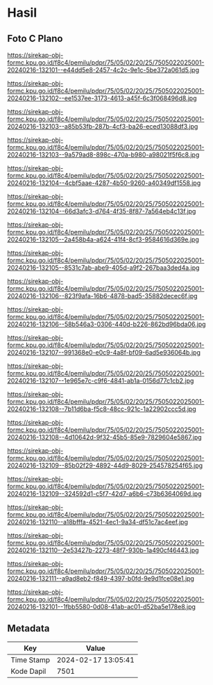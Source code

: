 # Hasil

## Foto C Plano

https://sirekap-obj-formc.kpu.go.id/f8c4/pemilu/pdpr/75/05/02/20/25/7505022025001-20240216-132101--e44dd5e8-2457-4c2c-9e1c-5be372a061d5.jpg

https://sirekap-obj-formc.kpu.go.id/f8c4/pemilu/pdpr/75/05/02/20/25/7505022025001-20240216-132102--ee1537ee-3173-4613-a45f-6c3f068496d8.jpg

https://sirekap-obj-formc.kpu.go.id/f8c4/pemilu/pdpr/75/05/02/20/25/7505022025001-20240216-132103--a85b53fb-287b-4cf3-ba26-eced13088df3.jpg

https://sirekap-obj-formc.kpu.go.id/f8c4/pemilu/pdpr/75/05/02/20/25/7505022025001-20240216-132103--9a579ad8-898c-470a-b980-a98021f5f6c8.jpg

https://sirekap-obj-formc.kpu.go.id/f8c4/pemilu/pdpr/75/05/02/20/25/7505022025001-20240216-132104--4cbf5aae-4287-4b50-9260-a40349df1558.jpg

https://sirekap-obj-formc.kpu.go.id/f8c4/pemilu/pdpr/75/05/02/20/25/7505022025001-20240216-132104--66d3afc3-d764-4f35-8f87-7a564eb4c13f.jpg

https://sirekap-obj-formc.kpu.go.id/f8c4/pemilu/pdpr/75/05/02/20/25/7505022025001-20240216-132105--2a458b4a-a624-41f4-8cf3-9584616d369e.jpg

https://sirekap-obj-formc.kpu.go.id/f8c4/pemilu/pdpr/75/05/02/20/25/7505022025001-20240216-132105--8531c7ab-abe9-405d-a9f2-267baa3ded4a.jpg

https://sirekap-obj-formc.kpu.go.id/f8c4/pemilu/pdpr/75/05/02/20/25/7505022025001-20240216-132106--823f9afa-16b6-4878-bad5-35882decec6f.jpg

https://sirekap-obj-formc.kpu.go.id/f8c4/pemilu/pdpr/75/05/02/20/25/7505022025001-20240216-132106--58b546a3-0306-440d-b226-862bd96bda06.jpg

https://sirekap-obj-formc.kpu.go.id/f8c4/pemilu/pdpr/75/05/02/20/25/7505022025001-20240216-132107--991368e0-e0c9-4a8f-bf09-6ad5e936064b.jpg

https://sirekap-obj-formc.kpu.go.id/f8c4/pemilu/pdpr/75/05/02/20/25/7505022025001-20240216-132107--1e965e7c-c9f6-4841-ab1a-0156d77c1cb2.jpg

https://sirekap-obj-formc.kpu.go.id/f8c4/pemilu/pdpr/75/05/02/20/25/7505022025001-20240216-132108--7b11d6ba-f5c8-48cc-921c-1a22902ccc5d.jpg

https://sirekap-obj-formc.kpu.go.id/f8c4/pemilu/pdpr/75/05/02/20/25/7505022025001-20240216-132108--4d10642d-9f32-45b5-85e9-7829604e5867.jpg

https://sirekap-obj-formc.kpu.go.id/f8c4/pemilu/pdpr/75/05/02/20/25/7505022025001-20240216-132109--85b02f29-4892-44d9-8029-254578254f65.jpg

https://sirekap-obj-formc.kpu.go.id/f8c4/pemilu/pdpr/75/05/02/20/25/7505022025001-20240216-132109--324592d1-c5f7-42d7-a6b6-c73b6364069d.jpg

https://sirekap-obj-formc.kpu.go.id/f8c4/pemilu/pdpr/75/05/02/20/25/7505022025001-20240216-132110--a18bfffa-4521-4ec1-9a34-df51c7ac4eef.jpg

https://sirekap-obj-formc.kpu.go.id/f8c4/pemilu/pdpr/75/05/02/20/25/7505022025001-20240216-132110--2e53427b-2273-48f7-930b-1a490cf46443.jpg

https://sirekap-obj-formc.kpu.go.id/f8c4/pemilu/pdpr/75/05/02/20/25/7505022025001-20240216-132111--a9ad8eb2-f849-4397-b0fd-9e9d1fce08e1.jpg

https://sirekap-obj-formc.kpu.go.id/f8c4/pemilu/pdpr/75/05/02/20/25/7505022025001-20240216-132101--1fbb5580-0d08-41ab-ac01-d52ba5e178e8.jpg


## Metadata

| Key        | Value               |
| ---------- | ------------------- |
| Time Stamp | 2024-02-17 13:05:41 |
| Kode Dapil | 7501                |



